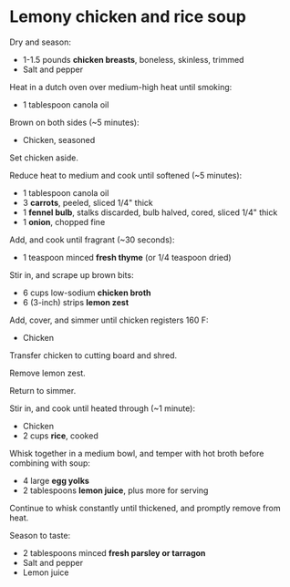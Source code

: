 Lemony chicken and rice soup
============================

Dry and season:

- 1-1.5 pounds **chicken breasts**, boneless, skinless, trimmed
- Salt and pepper

Heat in a dutch oven over medium-high heat until smoking:

- 1 tablespoon canola oil

Brown on both sides (~5 minutes):

- Chicken, seasoned

Set chicken aside.

Reduce heat to medium and cook until softened (~5 minutes):

- 1 tablespoon canola oil
- 3 **carrots**, peeled, sliced 1/4" thick
- 1 **fennel bulb**, stalks discarded, bulb halved, cored, sliced 1/4" thick
- 1 **onion**, chopped fine

Add, and cook until fragrant (~30 seconds):

- 1 teaspoon minced **fresh thyme** (or 1/4 teaspoon dried)

Stir in, and scrape up brown bits:

- 6 cups low-sodium **chicken broth**
- 6 (3-inch) strips **lemon zest**

Add, cover, and simmer until chicken registers 160 F:

- Chicken

Transfer chicken to cutting board and shred.

Remove lemon zest.

Return to simmer.

Stir in, and cook until heated through (~1 minute):

- Chicken
- 2 cups **rice**, cooked

Whisk together in a medium bowl, and temper with hot broth before combining with soup:

- 4 large **egg yolks**
- 2 tablespoons **lemon juice**, plus more for serving

Continue to whisk constantly until thickened, and promptly remove from heat.

Season to taste:

- 2 tablespoons minced **fresh parsley or tarragon**
- Salt and pepper
- Lemon juice
